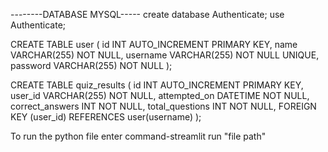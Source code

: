 --------DATABASE MYSQL-----
create database Authenticate;
use Authenticate;

CREATE TABLE user (
    id INT AUTO_INCREMENT PRIMARY KEY,
    name VARCHAR(255) NOT NULL,
    username VARCHAR(255) NOT NULL UNIQUE,
    password VARCHAR(255) NOT NULL
);

CREATE TABLE quiz_results (
    id INT AUTO_INCREMENT PRIMARY KEY,
    user_id VARCHAR(255) NOT NULL,
    attempted_on DATETIME NOT NULL,
    correct_answers INT NOT NULL,
    total_questions INT NOT NULL,
    FOREIGN KEY (user_id) REFERENCES user(username)
);

To run the python file enter command-streamlit run "file path"
